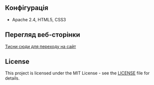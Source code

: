 Конфігурація
------------
+ Apache 2.4, HTML5, CSS3

Перегляд веб-сторінки
------------
[Тисни сюди для переходу на сайт](https://Pinklemon87.github.io/bachelor-promoaction)

## License

This project is licensed under the MIT License - see the [LICENSE](LICENSE) file for details.
